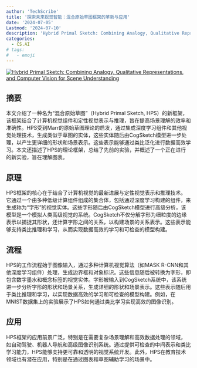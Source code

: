 ```yaml
---
author: 'TechScribe'
title: '探索未来视觉智能：混合原始草图框架的革新与应用'
date: '2024-07-05'
Lastmod: '2024-07-10'
description: 'Hybrid Primal Sketch: Combining Analogy, Qualitative Representations, and Computer Vision for Scene Understanding'
categories:
  - CS.AI
# tags:
#   - emoji
---
```


[![Hybrid Primal Sketch: Combining Analogy, Qualitative Representations, and Computer Vision for Scene Understanding](https://arxiv-research-1301205113.cos.ap-guangzhou.myqcloud.com/images/2407.04859v1.pdf_0.jpg)](https://arxiv.org/abs/2407.04859v1)

## 摘要

本文介绍了一种名为“混合原始草图”（Hybrid Primal Sketch, HPS）的新框架，该框架结合了计算机视觉组件和定性视觉表示与推理，旨在提高场景理解的效率和准确性。HPS受到Marr的原始草图理论的启发，通过集成深度学习组件和其他视觉处理技术，生成类似于草图的实体，这些实体随后由CogSketch模型进一步处理，以产生更详细的形状和场景表示。这些表示能够通过类比泛化进行数据高效学习。本文还描述了HPS的理论框架，总结了先前的实验，并概述了一个正在进行的新实验，旨在理解图表。<!--more-->

## 原理

HPS框架的核心在于结合了计算机视觉的最新进展与定性视觉表示和推理技术。它通过一个由多种低级计算组件组成的集合体，包括通过深度学习构建的组件，来生成称为“字形”的视觉实体。这些字形随后由CogSketch模型进行高级分析，该模型是一个模拟人类高级视觉的系统。CogSketch不仅分解字形为细粒度的边缘表示以捕捉其形状，还计算字形之间的关系，以构建场景的关系表示。这些表示能够支持类比推理和学习，从而实现数据高效的学习和可检查的模型构建。

## 流程

HPS的工作流程始于图像输入，通过多种计算机视觉算法（如MASK R-CNN和其他深度学习组件）处理，生成边界框和对象标识。这些信息随后被转换为字形，即包含数字墨水和概念标签的视觉实体。字形被输入到CogSketch系统中，该系统进一步分析字形的形状和场景关系，生成详细的形状和场景表示。这些表示随后用于类比推理和学习，以实现数据高效的学习和可检查的模型构建。例如，在MNIST数据集上的实验展示了HPS如何通过类比学习实现高效的图像识别。

## 应用

HPS框架的应用前景广泛，特别是在需要复杂场景理解和高效数据处理的领域，如自动驾驶、机器人导航和高级图像识别系统。通过提供可检查的中间表示和类比学习能力，HPS能够支持更可靠和透明的视觉系统开发。此外，HPS在教育技术领域也有潜在应用，特别是在通过图表和草图辅助学习的场景中。